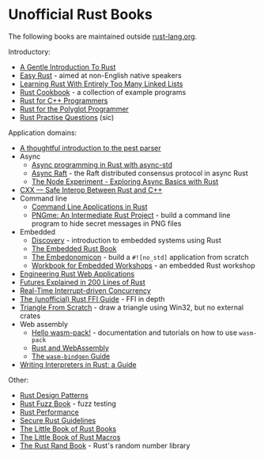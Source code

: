 # Unofficial Rust Books

The following books are maintained outside [rust-lang.org](https://www.rust-lang.org/).

Introductory:
* [A Gentle Introduction To Rust](https://stevedonovan.github.io/rust-gentle-intro/readme.html)
* [Easy Rust](https://dhghomon.github.io/easy_rust/) - aimed at non-English native speakers
* [Learning Rust With Entirely Too Many Linked Lists](https://rust-unofficial.github.io/too-many-lists/)
* [Rust Cookbook](https://rust-lang-nursery.github.io/rust-cookbook/) - a collection of example programs
* [Rust for C++ Programmers](https://aminb.gitbooks.io/rust-for-c/content/index.html)
* [Rust for the Polyglot Programmer](https://www.chiark.greenend.org.uk/~ianmdlvl/rust-polyglot/index.html)
* [Rust Practise Questions](https://sn99.github.io/rust-practise-questions/) (sic)

Application domains:
* [A thoughtful introduction to the pest parser](https://pest.rs/book/)
* Async
  * [Async programming in Rust with async-std](https://book.async.rs/introduction.html)
  * [Async Raft](https://async-raft.github.io/async-raft/) - the Raft distributed consensus protocol in async Rust
  * [The Node Experiment - Exploring Async Basics with Rust](https://cfsamson.github.io/book-exploring-async-basics/)
* [CXX — Safe Interop Between Rust and C++](https://cxx.rs)
* Command line
  * [Command Line Applications in Rust](https://rust-cli.github.io/book/index.html)
  * [PNGme: An Intermediate Rust Project](https://picklenerd.github.io/pngme_book/) - build a command line program to hide secret messages in PNG files
* Embedded
  * [Discovery](https://docs.rust-embedded.org/discovery/) - introduction to embedded systems using Rust
  * [The Embedded Rust Book](https://rust-embedded.github.io/book/)
  * [The Embedonomicon](https://docs.rust-embedded.org/embedonomicon/) - build a `#![no_std]` application from scratch
  * [Workbook for Embedded Workshops](https://embedded-trainings.ferrous-systems.com/preparations.html) - an embedded Rust workshop
* [Engineering Rust Web Applications](https://erwabook.com/)
* [Futures Explained in 200 Lines of Rust](https://cfsamson.github.io/books-futures-explained/)
* [Real-Time Interrupt-driven Concurrency](https://rtic.rs/)
* [The (unofficial) Rust FFI Guide](https://michael-f-bryan.github.io/rust-ffi-guide/) - FFI in depth
* [Triangle From Scratch](https://rust-tutorials.github.io/triangle-from-scratch/) - draw a triangle using Win32, but no external crates
* Web assembly
  * [Hello wasm-pack!](https://rustwasm.github.io/docs/wasm-pack/) - documentation and tutorials on how to use `wasm-pack`
  * [Rust and WebAssembly](https://rustwasm.github.io/docs/book/)
  * [The `wasm-bindgen` Guide](https://rustwasm.github.io/docs/wasm-bindgen/)
* [Writing Interpreters in Rust: a Guide](https://rust-hosted-langs.github.io/book/introduction.html)

Other:
* [Rust Design Patterns](https://rust-unofficial.github.io/patterns/)
* [Rust Fuzz Book](https://rust-fuzz.github.io/book/) - fuzz testing
* [Rust Performance](https://nnethercote.github.io/perf-book/)
* [Secure Rust Guidelines](https://anssi-fr.github.io/rust-guide/)
* [The Little Book of Rust Books](https://lborb.github.io/book/)
* [The Little Book of Rust Macros](https://veykril.github.io/tlborm/)
* [The Rust Rand Book](https://rust-random.github.io/book/) - Rust's random number library
